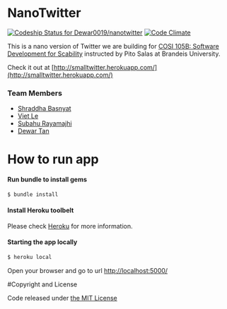 # NanoTwitter

[ ![Codeship Status for Dewar0019/nanotwitter](https://codeship.com/projects/be61e600-634a-0133-dbbe-16f6a7024b95/status?branch=master)](https://codeship.com/projects/112764)
[![Code Climate](https://codeclimate.com/github/Dewar0019/nanotwitter/badges/gpa.svg)](https://codeclimate.com/github/Dewar0019/nanotwitter)

This is a nano version of Twitter we are building for [COSI 105B: Software Development for Scability](http://bit.ly/cosi105b-2015) instructed by Pito Salas at Brandeis University.

Check it out at [http://smalltwitter.herokuapp.com/](http://smalltwitter.herokuapp.com/)

### Team Members
* [Shraddha Basnyat](https://github.com/sbasnyat)
* [Viet Le](https://github.com/lttviet)
* [Subahu Rayamajhi](https://github.com/subahur)
* [Dewar Tan](https://github.com/Dewar0019)

# How to run app


#### Run bundle to install gems

```sh
$ bundle install
```

#### Install Heroku toolbelt

Please check [Heroku](https://toolbelt.heroku.com) for more information.

#### Starting the app locally
```sh
$ heroku local
```

Open your browser and go to url [http://localhost:5000/](http://localhost:5000/)


#Copyright and License

Code released under [the MIT License](https://github.com/Dewar0019/nanotwitter/blob/master/LICENSE)
